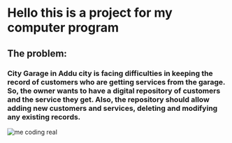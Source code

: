 <h1>Hello this is a project for my computer program</h1>
<h2>The problem:</h2>
<h3>City Garage in Addu city is facing difficulties in keeping the record of customers who are getting
services from the garage. So, the owner wants to have a digital repository of customers and the
service they get. Also, the repository should allow adding new customers and services, deleting
and modifying any existing records.</h3>
<img src="https://media.tenor.com/cX92mi1p-NYAAAAd/coding-anime.gif" alt="me coding real">

